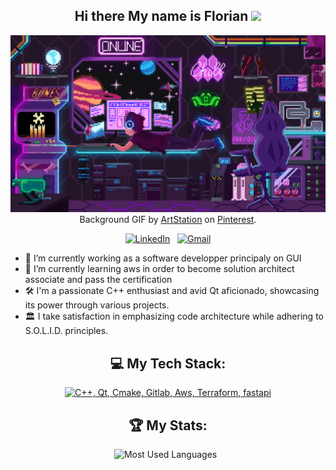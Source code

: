 
<h2 align="center">
    Hi there My name is Florian <img src="https://media.giphy.com/media/HQtGNTdzXP6izpGOBS/giphy.gif" width="25">
</h2>

<div align="center">
  
[![Hello World, I'm Florian!](assets/banner.gif)](https://github.com/FARKAL800)
Background GIF by [ArtStation](https://www.pinterest.fr/pin/515310382374490235/) on [Pinterest](https://www.pinterest.com/).

[![LinkedIn](https://skillicons.dev/icons?i=linkedin)](https://www.linkedin.com/in/florian-finello-701aa7175/) &nbsp;
[![Gmail](https://skillicons.dev/icons?i=gmail)](mailto:florian.finello@gmail.com?subject=Hello%20Florian,%20From%20Github)

</div>

- 🔭 I’m currently working as a software developper principaly on GUI 
- 🌱 I’m currently learning aws in order to become solution architect associate  and pass the certification
- 🛠️ I'm a passionate C++ enthusiast and avid Qt aficionado, showcasing its power through various projects.
- 🏛️ I take satisfaction in emphasizing code architecture while adhering to S.O.L.I.D. principles.
  
<div align="center">

## 💻 My Tech Stack:

[![C++, Qt, Cmake, Gitlab, Aws, Terraform, fastapi](https://skillicons.dev/icons?i=cpp,qt,cmake,gitlab,aws,terraform,fastapi)](https://skillicons.dev)

## 🏆 My Stats:

<p>
    <img height=175 alt="Most Used Languages" src="https://github-readme-stats.vercel.app/api/top-langs/?username=FARKAL800&layout=compact&theme=dark" />&nbsp;&nbsp;
</p>

</div>
